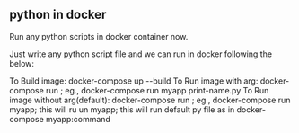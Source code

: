 ## python in docker
Run any python scripts in docker container now.

Just write any python script file and we can run in docker following the below:

To Build image: docker-compose up --build
To Run image with arg: docker-compose run <service-name> <python-filename>; eg., docker-compose run myapp print-name.py
To Run image without arg(default): docker-compose run <service-name>; eg., docker-compose run myapp; this will ru un myapp; this will run default py file as in docker-compose myapp:command
